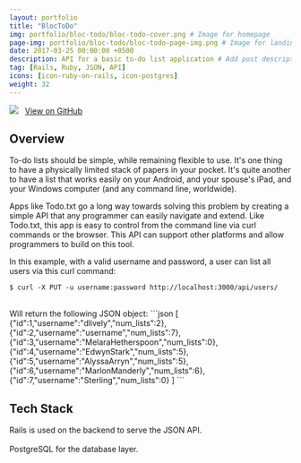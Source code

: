 ```yaml
---
layout: portfolio
title: "BlocToDo"
img: portfolio/bloc-todo/bloc-todo-cover.png # Image for homepage
page-img: portfolio/bloc-todo/bloc-todo-page-img.png # Image for landing page
date: 2017-03-25 00:00:00 +0500
description: API for a basic to-do list application # Add post description (optional)
tag: [Rails, Ruby, JSON, API]
icons: [icon-ruby-on-rails, icon-postgres]
weight: 32
---
```


![](https://github.com/favicon.ico) &nbsp;&nbsp;<a href="https://github.com/davelively14/bloc-todo/" target="\_blank">View on GitHub</a>

## Overview

To-do lists should be simple, while remaining flexible to use. It's one thing to have a physically limited stack of papers in your pocket. It's quite another to have a list that works easily on your Android, and your spouse's iPad, and your Windows computer (and any command line, worldwide).

Apps like Todo.txt go a long way towards solving this problem by creating a simple API that any programmer can easily navigate and extend. Like Todo.txt, this app is easy to control from the command line via curl commands or the browser. This API can support other platforms and allow programmers to build on this tool.

In this example, with a valid username and password, a user can list all users via this curl command:

```
$ curl -X PUT -u username:password http://localhost:3000/api/users/
```
<br>
Will return the following JSON object:
```json
[
  {"id":1,"username":"dlively","num_lists":2},
  {"id":2,"username":"username","num_lists":7},
  {"id":3,"username":"MelaraHetherspoon","num_lists":0},
  {"id":4,"username":"EdwynStark","num_lists":5},
  {"id":5,"username":"AlyssaArryn","num_lists":5},
  {"id":6,"username":"MarlonManderly","num_lists":6},
  {"id":7,"username":"Sterling","num_lists":0}
]
```

## Tech Stack

<a href="http://rubyonrails.org/" target="\_blank"><i class="icon-ruby-on-rails" style="font-size:4em;"></i></a>
Rails is used on the backend to serve the JSON API.
<br>
<br>
<a href="https://www.postgresql.org/" target="\_blank"><i class="icon-postgres" style="font-size:4em;"></i></a> PostgreSQL for the database layer.
